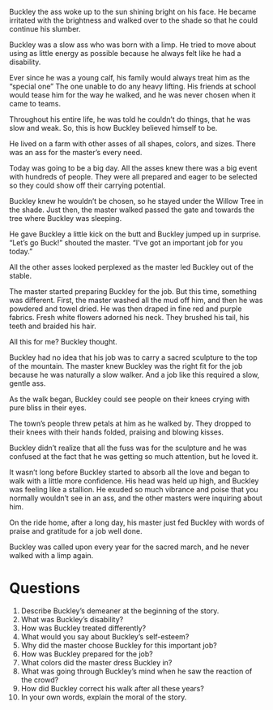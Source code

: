 Buckley the ass woke up to the sun shining bright on his face. He became irritated with
the brightness and walked over to the shade so that he could continue his slumber.

Buckley was a slow ass who was born with a limp. He tried to move about using as little energy as possible because he always felt like he had a disability.

Ever since he was a young calf, his family would always treat him as the “special one” The one
unable to do any heavy lifting. His friends at school would tease him for the way he walked,
and he was never chosen when it came to teams.

Throughout his entire life, he was told he couldn’t do things, that he was slow and weak. So,
this is how Buckley believed himself to be.

He lived on a farm with other asses of all shapes, colors, and sizes. There was an ass for the
master’s every need.

Today was going to be a big day. All the asses knew there was a big event with hundreds of
people. They were all prepared and eager to be selected so they could show off their carrying
potential.

Buckley knew he wouldn’t be chosen, so he stayed under the Willow Tree in the shade. Just
then, the master walked passed the gate and towards the tree where Buckley was sleeping. 

He gave Buckley a little kick on the butt and Buckley jumped up in surprise.
“Let’s go Buck!” shouted the master. “I’ve got an important job for you today.”

All the other asses looked perplexed as the master led Buckley out of the stable.

The master started preparing Buckley for the job. But this time, something was different.
First, the master washed all the mud off him, and then he was powdered and towel dried. He
was then draped in fine red and purple fabrics. Fresh white flowers adorned his neck. They
brushed his tail, his teeth and braided his hair.

All this for me? Buckley thought.

Buckley had no idea that his job was to carry a sacred sculpture to the top of the mountain.
The master knew Buckley was the right fit for the job because he was naturally a slow walker.
And a job like this required a slow, gentle ass.

As the walk began, Buckley could see people on their knees crying with pure bliss in their eyes.

The town’s people threw petals at him as he walked by. They dropped to their knees with their hands folded, praising and blowing kisses.

Buckley didn’t realize that all the fuss was for the sculpture and he was confused at the fact
that he was getting so much attention, but he loved it.

It wasn’t long before Buckley started to absorb all the love and began to walk with a little more confidence. His head was held up high, and Buckley was feeling like a stallion. He exuded so much vibrance and poise that you normally wouldn’t see in an ass, and the other masters were inquiring about him.

On the ride home, after a long day, his master just fed Buckley with words of praise and
gratitude for a job well done.

Buckley was called upon every year for the sacred march, and he never walked with a limp again.

# Questions

1. Describe Buckley’s demeaner at the beginning of the story.
2. What was Buckley’s disability?
3. How was Buckley treated differently?
4. What would you say about Buckley’s self-esteem?
5. Why did the master choose Buckley for this important job?
6. How was Buckley prepared for the job?
7. What colors did the master dress Buckley in?
8. What was going through Buckley’s mind when he saw the reaction of the crowd?
9. How did Buckley correct his walk after all these years?
10. In your own words, explain the moral of the story.